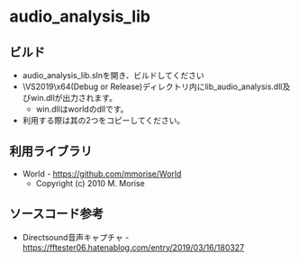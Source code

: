 # audio_analysis_lib
## ビルド
* audio_analysis_lib.slnを開き、ビルドしてください
* \VS2019\x64\(Debug or Release)ディレクトリ内にlib_audio_analysis.dll及びwin.dllが出力されます。
    + win.dllはworldのdllです。
* 利用する際は其の2つをコピーしてください。

## 利用ライブラリ
* World - https://github.com/mmorise/World
    + Copyright (c) 2010  M. Morise

## ソースコード参考
* Directsound音声キャプチャ - https://fftester06.hatenablog.com/entry/2019/03/16/180327